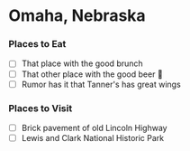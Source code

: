 # Omaha, Nebraska

### Places to Eat
- [ ] That place with the good brunch
- [ ] That other place with the good beer :beers:
- [ ] Rumor has it that Tanner's has great wings

### Places to Visit
- [ ] Brick pavement of old Lincoln Highway
- [ ] Lewis and Clark National Historic Park
